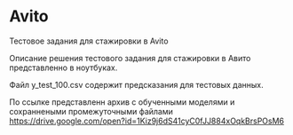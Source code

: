 # Avito
Тестовое задания для стажировки в Avito

Описание решения тестового задания для стажировки в Авито представленно в ноутбуках.

Файл y_test_100.csv содержит предсказания для тестовых данных.

По ссылке представленн архив с обученными моделями и сохраннеными промежуточными файлами https://drive.google.com/open?id=1Kiz9j6dS41cyC0fJJ884xOqkBrsPOsM6
